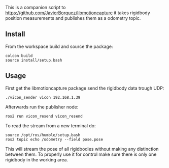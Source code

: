 
This is a companion script to https://github.com/JavierBorquez/libmotioncapture it takes rigidbody position measurements and publishes them as a odometry topic.

## Install

From the workspace build and source the package:

```
colcon build
source install/setup.bash
```

## Usage

First get the libmotioncapture package send the rigidbody data trough UDP:

```
./vicon_sender vicon 192.168.1.39
```

Afterwards run the publisher node:
```
ros2 run vicon_resend vicon_resend
```

To read the stream from a new terminal do:
```
source /opt/ros/humble/setup.bash
ros2 topic echo /odometry --field pose.pose
```

This will stream the pose of all rigidbodies without making any distinction between them.
To properly use it for control make sure there is only one rigidbody in the working area.
